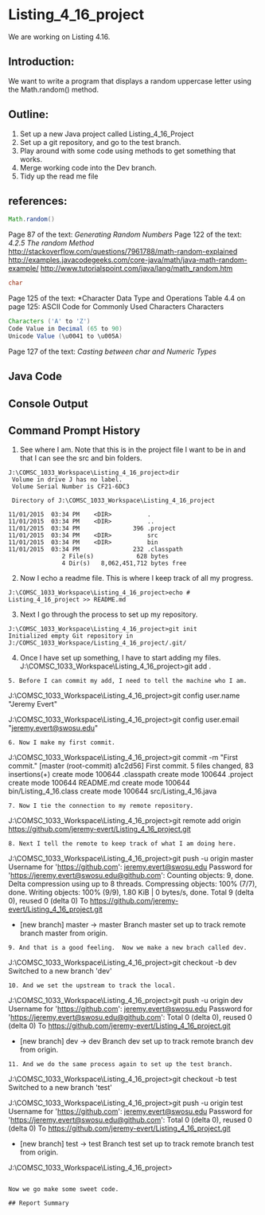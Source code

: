# Listing_4_16_project 


We are working on Listing 4.16.

## Introduction:

We want to write a program that displays a random uppercase letter using the Math.random() method.

## Outline:

1. Set up a new Java project called Listing_4_16_Project
2. Set up a git repository, and go to the test branch.
3. Play around with some code using methods to get something that works.
4. Merge working code into the Dev branch.
5. Tidy up the read me file

## references:
``` java
Math.random()
```
Page 87 of the text: *Generating Random Numbers*
Page 122 of the text: *4.2.5 The random Method*
http://stackoverflow.com/questions/7961788/math-random-explained
http://examples.javacodegeeks.com/core-java/math/java-math-random-example/
http://www.tutorialspoint.com/java/lang/math_random.htm

``` java
char
```
Page 125 of the text: *Character Data Type and Operations
Table 4.4 on page 125: ASCII Code for Commonly Used Characters
Characters
``` java
Characters ('A' to 'Z')
Code Value in Decimal (65 to 90)
Unicode Value (\u0041 to \u005A)
```
Page 127 of the text: *Casting between char and Numeric Types*

## Java Code

## Console Output

## Command Prompt History

1. See where I am. Note that this is in the project file I want to be in and that I can see the src and bin folders.

```
J:\COMSC_1033_Workspace\Listing_4_16_project>dir
 Volume in drive J has no label.
 Volume Serial Number is CF21-6DC3

 Directory of J:\COMSC_1033_Workspace\Listing_4_16_project

11/01/2015  03:34 PM    <DIR>          .
11/01/2015  03:34 PM    <DIR>          ..
11/01/2015  03:34 PM               396 .project
11/01/2015  03:34 PM    <DIR>          src
11/01/2015  03:34 PM    <DIR>          bin
11/01/2015  03:34 PM               232 .classpath
               2 File(s)            628 bytes
               4 Dir(s)   8,062,451,712 bytes free
```

2. Now I echo a readme file. This is where I keep track of all my progress.
```
J:\COMSC_1033_Workspace\Listing_4_16_project>echo # Listing_4_16_project >> README.md
```

3. Next I go through the process to set up my repository.
```
J:\COMSC_1033_Workspace\Listing_4_16_project>git init
Initialized empty Git repository in J:/COMSC_1033_Workspace/Listing_4_16_project/.git/
```
4. Once I have set up something, I have to start adding my files.
J:\COMSC_1033_Workspace\Listing_4_16_project>git add .
```
5. Before I can commit my add, I need to tell the machine who I am.
```
J:\COMSC_1033_Workspace\Listing_4_16_project>git config user.name "Jeremy Evert"

J:\COMSC_1033_Workspace\Listing_4_16_project>git config user.email "jeremy.evert@swosu.edu"
```
6. Now I make my first commit.
```
J:\COMSC_1033_Workspace\Listing_4_16_project>git commit -m "First commit."
[master (root-commit) a1c2d56] First commit.
 5 files changed, 83 insertions(+)
 create mode 100644 .classpath
 create mode 100644 .project
 create mode 100644 README.md
 create mode 100644 bin/Listing_4_16.class
 create mode 100644 src/Listing_4_16.java
```
7. Now I tie the connection to my remote repository.
```
J:\COMSC_1033_Workspace\Listing_4_16_project>git remote add origin https://github.com/jeremy-evert/Listing_4_16_project.git
```
8. Next I tell the remote to keep track of what I am doing here.
```
J:\COMSC_1033_Workspace\Listing_4_16_project>git push -u origin master
Username for 'https://github.com': jeremy.evert@swosu.edu
Password for 'https://jeremy.evert@swosu.edu@github.com':
Counting objects: 9, done.
Delta compression using up to 8 threads.
Compressing objects: 100% (7/7), done.
Writing objects: 100% (9/9), 1.80 KiB | 0 bytes/s, done.
Total 9 (delta 0), reused 0 (delta 0)
To https://github.com/jeremy-evert/Listing_4_16_project.git
 * [new branch]      master -> master
Branch master set up to track remote branch master from origin.
```
9. And that is a good feeling.  Now we make a new brach called dev.
```
J:\COMSC_1033_Workspace\Listing_4_16_project>git checkout -b dev
Switched to a new branch 'dev'
```
10. And we set the upstream to track the local.
```
J:\COMSC_1033_Workspace\Listing_4_16_project>git push -u origin dev
Username for 'https://github.com': jeremy.evert@swosu.edu
Password for 'https://jeremy.evert@swosu.edu@github.com':
Total 0 (delta 0), reused 0 (delta 0)
To https://github.com/jeremy-evert/Listing_4_16_project.git
 * [new branch]      dev -> dev
Branch dev set up to track remote branch dev from origin.
```
11. And we do the same process again to set up the test branch.
```
J:\COMSC_1033_Workspace\Listing_4_16_project>git checkout -b test
Switched to a new branch 'test'

J:\COMSC_1033_Workspace\Listing_4_16_project>git push -u origin test
Username for 'https://github.com': jeremy.evert@swosu.edu
Password for 'https://jeremy.evert@swosu.edu@github.com':
Total 0 (delta 0), reused 0 (delta 0)
To https://github.com/jeremy-evert/Listing_4_16_project.git
 * [new branch]      test -> test
Branch test set up to track remote branch test from origin.

J:\COMSC_1033_Workspace\Listing_4_16_project>
```

Now we go make some sweet code.

## Report Summary

